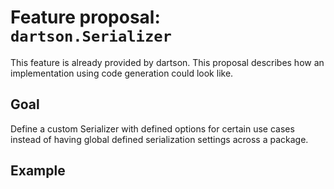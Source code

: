 # Feature proposal: `dartson.Serializer`

This feature is already provided by dartson. This proposal describes how an implementation using code generation could
look like.

## Goal

Define a custom Serializer with defined options for certain use cases instead of having global defined serialization 
settings across a package.

## Example
